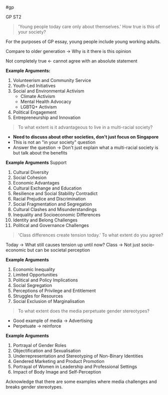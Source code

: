 #gp 

GP ST2

> 'Young people today care only about themselves.' How true is this of your society?

For the purposes of GP essay, young people include young working adults.

Compare to older generation → Why is it there is this opinion

Not completely true ← cannot agree with an absolute statement

**Example Arguments:**
1. Volunteerism and Community Service
2. Youth-Led Initiatives
3. Social and Environmental Activism
	- Climate Activism
	- Mental Health Advocacy
	- LGBTQ+ Activism
4. Political Engagement
5. Entrepreneurship and Innovation

> To what extent is it advantageous to live in a multi-racial society?

- **Need to discuss about other societies, don't just focus on Singapore**
- This is not an "in your society" question
- Answer the question → Don't just explain what a multi-racial society is but talk about the benefits

**Example Arguments**
Support
1. Cultural Diversity
2. Social Cohesion
3. Economic Advantages
4. Cultural Exchange and Education
5. Resilience and Social Stability
Contradict
1. Racial Prejudice and Discrimination
2. Social Fragmentation and Segregation
3. Cultural Clashes and Misunderstandings
4. Inequality and Socioeconomic Differences
5. Identity and Belong Challenges
6. Political and Governance Challenges

> 'Class differences create tension today.' To what extent do you agree?

Today → What still causes tension up until now?
Class → Not just socio-economic but can be societal perception

**Example Arguments**
1. Economic Inequality
2. Limited Opportunities
3. Political and Policy Implications
4. Social Segregation
5. Perceptions of Privilege and Entitlement
6. Struggles for Resources
7. Social Exclusion of Marginalisation

> To what extent does the media perpetuate gender stereotypes?

- Good example of media → Advertising
- Perpetuate → reinforce

**Example Arguments**
1. Portrayal of Gender Roles
2. Objectification and Sexualisation
3. Underrepresentation and Stereotyping of Non-Binary Identities
4. Gendered Marketing and Product Promotion
5. Portrayal of Women in Leadership and Professional Settings
6. Impact of Body Image and Self-Perception

Acknowledge that there are some examples where media challenges and breaks gender stereotypes. 